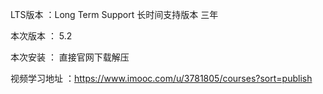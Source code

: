
LTS版本 ：Long Term Support 长时间支持版本 三年
 
本次版本 ： 5.2

本次安装 ： 直接官网下载解压

视频学习地址 ：https://www.imooc.com/u/3781805/courses?sort=publish
